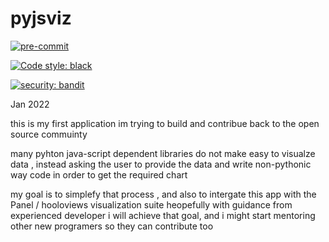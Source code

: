 # pyjsviz

[![pre-commit](https://img.shields.io/badge/pre--commit-enabled-brightgreen?logo=pre-commit&logoColor=white)](https://github.com/pre-commit/pre-commit)

[![Code style: black](https://img.shields.io/badge/code%20style-black-000000.svg)](https://github.com/psf/black)

[![security: bandit](https://img.shields.io/badge/security-bandit-yellow.svg)](https://github.com/PyCQA/bandit)

Jan 2022

this is my first application im trying to build and contribue back to the open source commuinty

many pyhton java-script dependent libraries do not make easy to visualze data , instead asking the user to provide the data and write non-pythonic way code in order to get the required chart

my goal is to simplefy that process , and also to intergate this app with the Panel / hooloviews visualization suite
heopefully with guidance from experienced developer i will achieve that goal, and i might start mentoring other new programers so they can contribute too
